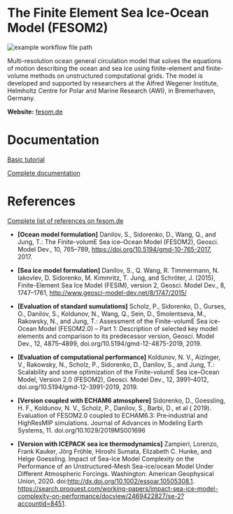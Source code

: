 The Finite Element Sea Ice-Ocean Model (FESOM2) 
======
![example workflow file path](https://github.com/FESOM/fesom2/workflows/.github/workflows/main.yml/badge.svg)

Multi-resolution ocean general circulation model that solves the equations of motion describing the ocean and sea ice using finite-element and finite-volume methods on unstructured computational grids. The model is developed and supported by researchers at the Alfred Wegener Institute, Helmholtz Centre for Polar and Marine Research (AWI), in Bremerhaven, Germany.

**Website:** [fesom.de](https://fesom.de/)

Documentation
=============

[Basic tutorial](https://fesom2.readthedocs.io/en/latest/getting_started/getting_started.html)

[Complete documentation](https://fesom2.readthedocs.io/en/latest/index.html)

References
==========

[Complete list of references on fesom.de](https://fesom.de/publications/)

* **[Ocean model formulation]** Danilov, S., Sidorenko, D., Wang, Q., and Jung, T.: The Finite-volumE Sea ice–Ocean Model (FESOM2), Geosci. Model Dev., 10, 765–789, https://doi.org/10.5194/gmd-10-765-2017, 2017. 

* **[Sea ice model formulation]** Danilov, S., Q. Wang, R. Timmermann, N. Iakovlev, D. Sidorenko, M. Kimmritz, T. Jung, and Schröter, J. (2015), Finite-Element Sea Ice Model (FESIM), version 2, Geosci. Model Dev., 8, 1747–1761, http://www.geosci-model-dev.net/8/1747/2015/

* **[Evaluation of standard sumulations]** Scholz, P., Sidorenko, D., Gurses, O., Danilov, S., Koldunov, N., Wang, Q., Sein, D., Smolentseva, M., Rakowsky, N., and Jung, T.: Assessment of the Finite-volumE Sea ice-Ocean Model (FESOM2.0) – Part 1: Description of selected key model elements and comparison to its predecessor version, Geosci. Model Dev., 12, 4875–4899, doi.org/10.5194/gmd-12-4875-2019, 2019.

* **[Evaluation of computational performance]** Koldunov, N. V., Aizinger, V., Rakowsky, N., Scholz, P., Sidorenko, D., Danilov, S., and Jung, T.: Scalability and some optimization of the Finite-volumE Sea ice–Ocean Model, Version 2.0 (FESOM2), Geosci. Model Dev., 12, 3991–4012, doi.org/10.5194/gmd-12-3991-2019, 2019. 

* **[Version coupled with ECHAM6 atmosphere]** Sidorenko, D., Goessling, H. F., Koldunov, N. V., Scholz, P., Danilov, S., Barbi, D., et al ( 2019). Evaluation of FESOM2.0 coupled to ECHAM6.3: Pre‐industrial and HighResMIP simulations. Journal of Advances in Modeling Earth Systems, 11. doi.org/10.1029/2019MS001696

* **[Version with ICEPACK sea ice thermodynamics]** Zampieri, Lorenzo, Frank Kauker, Jörg Fröhle, Hiroshi Sumata, Elizabeth C. Hunke, and Helge Goessling. Impact of Sea-Ice Model Complexity on the Performance of an Unstructured-Mesh Sea-ice/ocean Model Under Different Atmospheric Forcings. Washington: American Geophysical Union, 2020. doi:http://dx.doi.org/10.1002/essoar.10505308.1. https://search.proquest.com/working-papers/impact-sea-ice-model-complexity-on-performance/docview/2469422827/se-2?accountid=8451.
